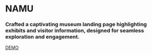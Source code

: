 # NAMU

### Crafted a captivating museum landing page highlighting exhibits and visitor information, designed for seamless exploration and engagement.


 [DEMO](https://metrakonon.github.io/namu/)
